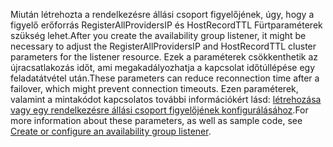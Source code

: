 <span data-ttu-id="ef5f6-101">Miután létrehozta a rendelkezésre állási csoport figyelőjének, úgy, hogy a figyelő erőforrás RegisterAllProvidersIP és HostRecordTTL Fürtparaméterek szükség lehet.</span><span class="sxs-lookup"><span data-stu-id="ef5f6-101">After you create the availability group listener, it might be necessary to adjust the RegisterAllProvidersIP and HostRecordTTL cluster parameters for the listener resource.</span></span> <span data-ttu-id="ef5f6-102">Ezek a paraméterek csökkenthetik az újracsatlakozás időt, ami megakadályozhatja a kapcsolat időtúllépése egy feladatátvétel után.</span><span class="sxs-lookup"><span data-stu-id="ef5f6-102">These parameters can reduce reconnection time after a failover, which might prevent connection timeouts.</span></span> <span data-ttu-id="ef5f6-103">Ezen paraméterek, valamint a mintakódot kapcsolatos további információkért lásd: [létrehozása vagy egy rendelkezésre állási csoport figyelőjének konfigurálásához](https://msdn.microsoft.com/library/hh213080.aspx#MultiSubnetFailover).</span><span class="sxs-lookup"><span data-stu-id="ef5f6-103">For more information about these parameters, as well as sample code, see [Create or configure an availability group listener](https://msdn.microsoft.com/library/hh213080.aspx#MultiSubnetFailover).</span></span>

